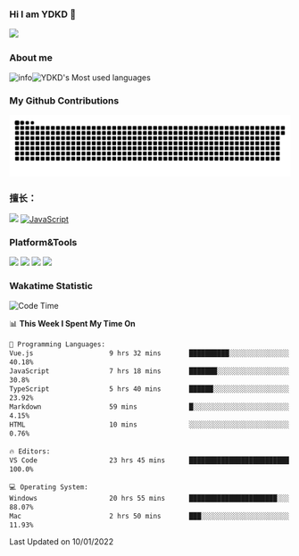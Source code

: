 ### Hi I am YDKD 👋

![](https://visitor-badge.glitch.me/badge?page_id=YDKD.readme)

### About me
![info](https://github-readme-stats.vercel.app/api?username=YDKD&show_icons=true&theme=cobalt)![YDKD's Most used languages](https://github-readme-stats.vercel.app/api/top-langs/?username=YDKD&layout=compact&hide_border=true&langs_count=8)

### My Github Contributions
![](https://raw.githubusercontent.com/YDKD/YDKD/main/assets/github-contribution-grid-snake.svg)

### 擅长：<br />
[![](https://img.shields.io/badge/-Vue.js-007396?style=flat-square&logo=Vue.js&logoColor=#4FC08D)](https://cn.vuejs.org/)
[![JavaScript](https://img.shields.io/badge/-JavaScript-f7e018?style=flat-square&logo=javascript&logoColor=white)]()

### Platform&Tools <br/>

[![]( https://img.shields.io/badge/macOS-Big%20Sur-292e33?style=flat-square&logo=apple&logoColor=ffffff )]() [![](https://img.shields.io/badge/Windows-10-2376bc?style=flat-square&logo=windows&logoColor=ffffff)]() [![]( https://img.shields.io/badge/IDE-Visual%20Studio%20Code-blue?style=flat-square&logo=visual-studio-code&logoColor=ffffff )]() [![]( https://img.shields.io/badge/iPhone-12-999999?style=flat-square&logo=apple&logoColor=ffffff)]() <br />

### Wakatime Statistic
<!--START_SECTION:waka-->
![Code Time](http://img.shields.io/badge/Code%20Time-326%20hrs%2048%20mins-blue)

📊 **This Week I Spent My Time On** 

```text
💬 Programming Languages: 
Vue.js                   9 hrs 32 mins       ██████████░░░░░░░░░░░░░░░   40.18% 
JavaScript               7 hrs 18 mins       ███████░░░░░░░░░░░░░░░░░░   30.8% 
TypeScript               5 hrs 40 mins       ██████░░░░░░░░░░░░░░░░░░░   23.92% 
Markdown                 59 mins             █░░░░░░░░░░░░░░░░░░░░░░░░   4.15% 
HTML                     10 mins             ░░░░░░░░░░░░░░░░░░░░░░░░░   0.76%

🔥 Editors: 
VS Code                  23 hrs 45 mins      █████████████████████████   100.0%

💻 Operating System: 
Windows                  20 hrs 55 mins      ██████████████████████░░░   88.07% 
Mac                      2 hrs 50 mins       ███░░░░░░░░░░░░░░░░░░░░░░   11.93%

```


 Last Updated on 10/01/2022
<!--END_SECTION:waka-->

<!--
**YDKD/YDKD** is a ✨ _special_ ✨ repository because its `README.md` (this file) appears on your GitHub profile.

Here are some ideas to get you started:

- 🔭 I’m currently working on ...
- 🌱 I’m currently learning ...
- 👯 I’m looking to collaborate on ...
- 🤔 I’m looking for help with ...
- 💬 Ask me about ...
- 📫 How to reach me: ...
- 😄 Pronouns: ...
- ⚡ Fun fact: ...
-->
